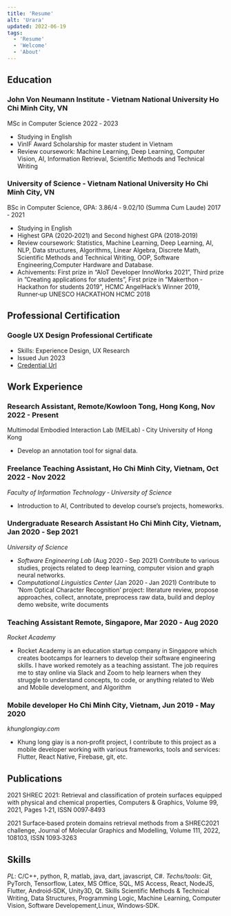 ```yaml
---
title: 'Resume'
alt: 'Urara'
updated: 2022-06-19
tags:
  - 'Resume'
  - 'Welcome'
  - 'About'
---
```


## Education
### John Von Neumann Institute ‑ Vietnam National University Ho Chi Minh City, VN
MSc in Computer Science 2022 ‑ 2023
- Studying in English
- VinIF Award Scholarship for master student in Vietnam
- Review coursework: Machine Learning, Deep Learning, Computer Vision, AI, Information Retrieval, Scientific Methods and Technical Writing

### University of Science ‑ Vietnam National University Ho Chi Minh City, VN
BSc in Computer Science, GPA: 3.86/4 ‑ 9.02/10 (Summa Cum Laude) 2017 ‑ 2021
- Studying in English
- Highest GPA (2020‑2021) and Second highest GPA (2018‑2019)
- Review coursework: Statistics, Machine Learning, Deep Learning, AI, NLP, Data structures, Algorithms, Linear Algebra, Discrete Math, Scientific
Methods and Technical Writing, OOP, Software Engineering,Computer Hardware and Database.
- Achivements: First prize in “AIoT Developer InnoWorks 2021”, Third prize in ”Creating applications for students”, First prize in ”Makerthon ‑
Hackathon for students 2019”, HCMC AngelHack’s Winner 2019, Runner‑up UNESCO HACKATHON HCMC 2018

## Professional Certification

### Google UX Design Professional Certificate
- Skills: Experience Design, UX Research
- Issued Jun 2023
- [Credential Url](https://www.coursera.org/account/accomplishments/specialization/certificate/9LQ6KUPNDSCM)

## Work Experience
### Research Assistant, Remote/Kowloon Tong, Hong Kong, Nov 2022 - Present
Multimodal Embodied Interaction Lab (MEILab) ‑ City University of Hong Kong 
- Develop an annotation tool for signal data. 
### Freelance Teaching Assistant, Ho Chi Minh City, Vietnam, Oct 2022 ‑ Nov 2022
*Faculty of Information Technology ‑ University of Science*
- Introduction to AI, Contributed to develop course’s projects, homeworks.
### Undergraduate Research Assistant Ho Chi Minh City, Vietnam, Jan 2020 ‑ Sep 2021 
*University of Science*
- *Software Engineering Lab* (Aug 2020 ‑ Sep 2021) Contribute to various studies, projects related to deep learning, computer vision and graph
neural networks. 
- *Computational Linguistics Center* (Jan 2020 ‑ Jan 2021) Contribute to ’Nom Optical Character Recognition’ project: literature review, propose
approaches, collect, annotate, preprocess raw data, build and deploy demo website, write documents
### Teaching Assistant Remote, Singapore, Mar 2020 ‑ Aug 2020
*Rocket Academy*
- Rocket Academy is an education startup company in Singapore which creates bootcamps for learners to develop their software engineering
skills. I have worked remotely as a teaching assistant. The job requires me to stay online via Slack and Zoom to help learners when they struggle
to understand concepts, to code, or anything related to Web and Mobile development, and Algorithm
### Mobile developer Ho Chi Minh City, Vietnam, Jun 2019 ‑ May 2020
*khunglongiay.com*  
- Khung long giay is a non‑profit project, I contribute to this project as a mobile developer working with various frameworks, tools and services:
Flutter, React Native, Firebase, git, etc.
## Publications
2021 SHREC 2021: Retrieval and classification of protein surfaces equipped with physical and chemical
properties, Computers & Graphics, Volume 99, 2021, Pages 1‑21, ISSN 0097‑8493 

2021 Surface‑based protein domains retrieval methods from a SHREC2021 challenge, Journal of Molecular
Graphics and Modelling, Volume 111, 2022, 108103, ISSN 1093‑3263
## Skills 
*PL*: C/C++, python, R, matlab, java, dart, javascript, C#. 
*Techs/tools*: Git, PyTorch, Tensorflow, Latex, MS Office, SQL, MS Access, React, NodeJS, Flutter, Android‑SDK, Unity3D, Qt. 
Skills Scientific Methods & Technical Writing, Data Structures, Programming Logic, Machine Learning, Computer Vision, Software
Developement,Linux, Windows‑SDK. 

